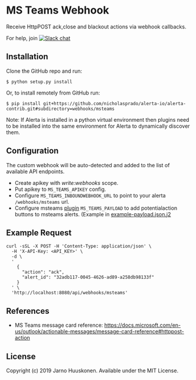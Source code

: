 MS Teams Webhook
==============

Receive HttpPOST ack,close and blackout actions via webhook callbacks.

For help, join [![Slack chat](https://img.shields.io/badge/chat-on%20slack-blue?logo=slack)](https://slack.alerta.dev)

Installation
------------

Clone the GitHub repo and run:

    $ python setup.py install

Or, to install remotely from GitHub run:

    $ pip install git+https://github.com/nicholasprado/alerta-io/alerta-contrib.git#subdirectory=webhooks/msteams

Note: If Alerta is installed in a python virtual environment then plugins
need to be installed into the same environment for Alerta to dynamically
discover them.

Configuration
-------------

The custom webhook will be auto-detected and added to the list of available API endpoints.

- Create apikey with _write:webhooks_ scope.
- Put apikey to `MS_TEAMS_APIKEY` config.
- Configure `MS_TEAMS_INBOUNDWEBHOOK_URL` to point to your alerta `/webhooks/msteams` url.
- Configure msteams [plugin](https://github.com/nicholasprado/alerta-io/alerta-contrib/tree/master/plugins/msteams) `MS_TEAMS_PAYLOAD` to add potentialaction buttons to msteams
alerts. (Example in [example-payload.json.j2](../../plugins/msteams/example-payload.json.j2)

Example Request
--------------

```plain
curl -sSL -X POST -H 'Content-Type: application/json' \
  -H 'X-API-Key: <API_KEY>' \
  -d \
  '
    {
      "action": "ack",
      "alert_id": "32adb117-0045-4626-ad89-a258db98133f"
    }
  ' \
  'http://localhost:8080/api/webhooks/msteams'
```

References
----------

  * MS Teams message card reference: https://docs.microsoft.com/en-us/outlook/actionable-messages/message-card-reference#httppost-action

License
-------

Copyright (c) 2019 Jarno Huuskonen. Available under the MIT License.
